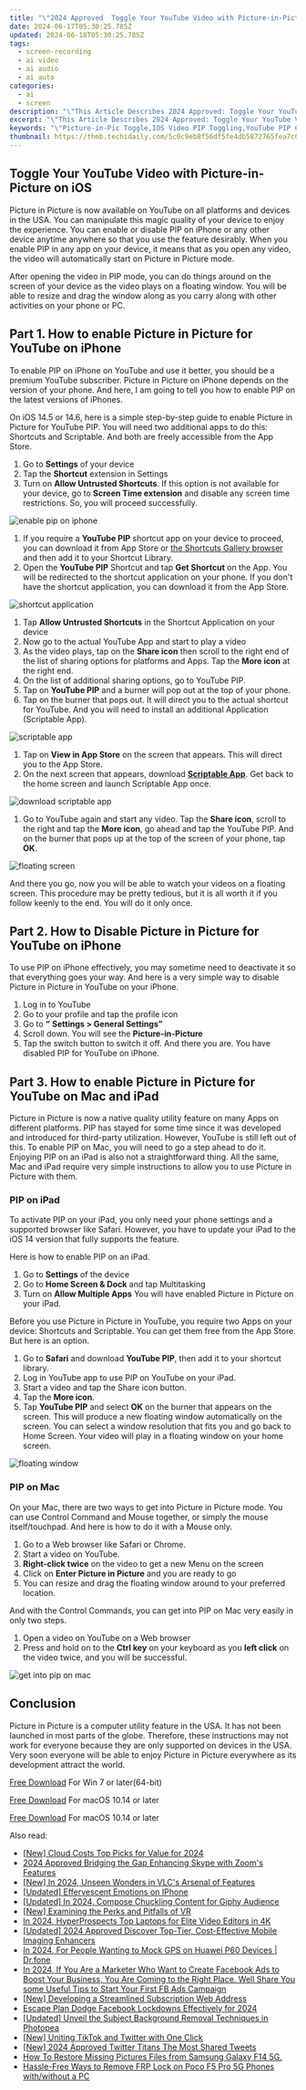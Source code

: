 ```yaml
---
title: "\"2024 Approved  Toggle Your YouTube Video with Picture-in-Picture on iOS\""
date: 2024-06-17T05:30:25.785Z
updated: 2024-06-18T05:30:25.785Z
tags: 
  - screen-recording
  - ai video
  - ai audio
  - ai auto
categories: 
  - ai
  - screen
description: "\"This Article Describes 2024 Approved: Toggle Your YouTube Video with Picture-in-Picture on iOS\""
excerpt: "\"This Article Describes 2024 Approved: Toggle Your YouTube Video with Picture-in-Picture on iOS\""
keywords: "\"Picture-in-Pic Toggle,IOS Video PIP Toggling,YouTube PIP Control iOS,IOS Video PIP Mode,Switch Video to PIP iOS,IOS PIP on YouTube,Enable PIP in YouTube iOS\""
thumbnail: https://thmb.techidaily.com/5c0c9eb8f56df5fe4db5872765fea7c0cdfb1d4cf1ab34421179afeae4f509e7.png
---
```


## Toggle Your YouTube Video with Picture-in-Picture on iOS

Picture in Picture is now available on YouTube on all platforms and devices in the USA. You can manipulate this magic quality of your device to enjoy the experience. You can enable or disable PIP on iPhone or any other device anytime anywhere so that you use the feature desirably. When you enable PIP in any app on your device, it means that as you open any video, the video will automatically start on Picture in Picture mode.

After opening the video in PIP mode, you can do things around on the screen of your device as the video plays on a floating window. You will be able to resize and drag the window along as you carry along with other activities on your phone or PC.

## Part 1\. How to enable Picture in Picture for YouTube on iPhone

To enable PIP on iPhone on YouTube and use it better, you should be a premium YouTube subscriber. Picture in Picture on iPhone depends on the version of your phone. And here, I am going to tell you how to enable PIP on the latest versions of iPhones.

On iOS 14.5 or 14.6, here is a simple step-by-step guide to enable Picture in Picture for YouTube PIP. You will need two additional apps to do this: Shortcuts and Scriptable. And both are freely accessible from the App Store.

1. Go to **Settings** of your device
2. Tap the **Shortcut** extension in Settings
3. Turn on **Allow Untrusted Shortcuts**. If this option is not available for your device, go to **Screen Time extension** and disable any screen time restrictions. So, you will proceed successfully.

![enable pip on iphone](https://images.wondershare.com/filmora/article-images/2022/07/picture-in-picture-for-youtube-on-iphone-1.jpg)

1. If you require a **YouTube PIP** shortcut app on your device to proceed, you can download it from App Store or [the Shortcuts Gallery browser](https://shortcutsgallery.com/shortcuts/youtube-pip/) and then add it to your Shortcut Library.
2. Open the **YouTube PIP** Shortcut and tap **Get Shortcut** on the App. You will be redirected to the shortcut application on your phone. If you don't have the shortcut application, you can download it from the App Store.

![shortcut application](https://images.wondershare.com/filmora/article-images/2022/07/picture-in-picture-for-youtube-on-iphone-2.jpg)

1. Tap **Allow Untrusted Shortcuts** in the Shortcut Application on your device
2. Now go to the actual YouTube App and start to play a video
3. As the video plays, tap on the **Share icon** then scroll to the right end of the list of sharing options for platforms and Apps. Tap the **More icon** at the right end.
4. On the list of additional sharing options, go to YouTube PIP.
5. Tap on **YouTube PIP** and a burner will pop out at the top of your phone.
6. Tap on the burner that pops out. It will direct you to the actual shortcut for YouTube. And you will need to install an additional Application (Scriptable App).

![scriptable app](https://images.wondershare.com/filmora/article-images/2022/07/picture-in-picture-for-youtube-on-iphone-3.jpg)

1. Tap on **View in App Store** on the screen that appears. This will direct you to the App Store.
2. On the next screen that appears, download [**Scriptable App**](https://apps.apple.com/us/app/scriptable/id1405459188). Get back to the home screen and launch Scriptable App once.

![download scriptable app](https://images.wondershare.com/filmora/article-images/2022/07/picture-in-picture-for-youtube-on-iphone-4.jpg)

1. Go to YouTube again and start any video. Tap the **Share icon**, scroll to the right and tap the **More icon**, go ahead and tap the YouTube PIP. And on the burner that pops up at the top of the screen of your phone, tap **OK**.

![floating screen](https://images.wondershare.com/filmora/article-images/2022/07/picture-in-picture-for-youtube-on-iphone-5.jpg)

And there you go, now you will be able to watch your videos on a floating screen. This procedure may be pretty tedious, but it is all worth it if you follow keenly to the end. You will do it only once.

## Part 2\. How to Disable Picture in Picture for YouTube on iPhone

To use PIP on iPhone effectively, you may sometime need to deactivate it so that everything goes your way. And here is a very simple way to disable Picture in Picture in YouTube on your iPhone.

1. Log in to YouTube
2. Go to your profile and tap the profile icon
3. Go to **“** **Settings > General Settings”**
4. Scroll down. You will see the **Picture-in-Picture**
5. Tap the switch button to switch it off. And there you are. You have disabled PIP for YouTube on iPhone.

## Part 3\. How to enable Picture in Picture for YouTube on Mac and iPad

Picture in Picture is now a native quality utility feature on many Apps on different platforms. PIP has stayed for some time since it was developed and introduced for third-party utilization. However, YouTube is still left out of this. To enable PIP on Mac, you will need to go a step ahead to do it. Enjoying PIP on an iPad is also not a straightforward thing. All the same, Mac and iPad require very simple instructions to allow you to use Picture in Picture with them.

### PIP on iPad

To activate PIP on your iPad, you only need your phone settings and a supported browser like Safari. However, you have to update your iPad to the iOS 14 version that fully supports the feature.

Here is how to enable PIP on an iPad.

1. Go to **Settings** of the device
2. Go to **Home Screen & Dock** and tap Multitasking
3. Turn on **Allow Multiple Apps** You will have enabled Picture in Picture on your iPad.

Before you use Picture in Picture in YouTube, you require two Apps on your device: Shortcuts and Scriptable. You can get them free from the App Store. But here is an option.

1. Go to **Safari** and download **YouTube PIP**, then add it to your shortcut library.
2. Log in YouTube app to use PIP on YouTube on your iPad.
3. Start a video and tap the Share icon button.
4. Tap the **More icon**.
5. Tap **YouTube PIP** and select **OK** on the burner that appears on the screen. This will produce a new floating window automatically on the screen. You can select a window resolution that fits you and go back to Home Screen. Your video will play in a floating window on your home screen.

![floating window](https://images.wondershare.com/filmora/article-images/2022/07/picture-in-picture-for-youtube-on-iphone-6.jpg)

### PIP on Mac

On your Mac, there are two ways to get into Picture in Picture mode. You can use Control Command and Mouse together, or simply the mouse itself/touchpad. And here is how to do it with a Mouse only.

1. Go to a Web browser like Safari or Chrome.
2. Start a video on YouTube.
3. **Right-click twice** on the video to get a new Menu on the screen
4. Click on **Enter Picture in Picture** and you are ready to go
5. You can resize and drag the floating window around to your preferred location.

And with the Control Commands, you can get into PIP on Mac very easily in only two steps.

1. Open a video on YouTube on a Web browser
2. Press and hold on to the **Ctrl key** on your keyboard as you **left click** on the video twice, and you will be successful.

![get into pip on mac](https://images.wondershare.com/filmora/article-images/2022/07/picture-in-picture-for-youtube-on-iphone-7.jpg)

## Conclusion

Picture in Picture is a computer utility feature in the USA. It has not been launched in most parts of the globe. Therefore, these instructions may not work for everyone because they are only supported on devices in the USA. Very soon everyone will be able to enjoy Picture in Picture everywhere as its development attract the world.

[Free Download](https://tools.techidaily.com/wondershare/filmora/download/) For Win 7 or later(64-bit)

[Free Download](https://tools.techidaily.com/wondershare/filmora/download/) For macOS 10.14 or later

[Free Download](https://tools.techidaily.com/wondershare/filmora/download/) For macOS 10.14 or later

<ins class="adsbygoogle"
     style="display:block"
     data-ad-format="autorelaxed"
     data-ad-client="ca-pub-7571918770474297"
     data-ad-slot="1223367746"></ins>

<ins class="adsbygoogle"
     style="display:block"
     data-ad-format="autorelaxed"
     data-ad-client="ca-pub-7571918770474297"
     data-ad-slot="1223367746"></ins>



<ins class="adsbygoogle"
     style="display:block"
     data-ad-client="ca-pub-7571918770474297"
     data-ad-slot="8358498916"
     data-ad-format="auto"
     data-full-width-responsive="true"></ins>


<span class="atpl-alsoreadstyle">Also read:</span>
<div><ul>
<li><a href="https://fox-blue.techidaily.com/new-cloud-costs-top-picks-for-value-for-2024/"><u>[New] Cloud Costs  Top Picks for Value for 2024</u></a></li>
<li><a href="https://fox-blue.techidaily.com/2024-approved-bridging-the-gap-enhancing-skype-with-zooms-features/"><u>2024 Approved  Bridging the Gap  Enhancing Skype with Zoom's Features</u></a></li>
<li><a href="https://fox-blue.techidaily.com/new-in-2024-unseen-wonders-in-vlcs-arsenal-of-features/"><u>[New] In 2024, Unseen Wonders in VLC's Arsenal of Features</u></a></li>
<li><a href="https://fox-blue.techidaily.com/updated-effervescent-emotions-on-iphone/"><u>[Updated] Effervescent Emotions on IPhone</u></a></li>
<li><a href="https://fox-blue.techidaily.com/updated-in-2024-compose-chuckling-content-for-giphy-audience/"><u>[Updated] In 2024, Compose Chuckling Content for Giphy Audience</u></a></li>
<li><a href="https://fox-blue.techidaily.com/new-examining-the-perks-and-pitfalls-of-vr/"><u>[New] Examining the Perks and Pitfalls of VR</u></a></li>
<li><a href="https://fox-blue.techidaily.com/in-2024-hyperprospects-top-laptops-for-elite-video-editors-in-4k/"><u>In 2024, HyperProspects  Top Laptops for Elite Video Editors in 4K</u></a></li>
<li><a href="https://fox-blue.techidaily.com/updated-2024-approved-discover-top-tier-cost-effective-mobile-imaging-enhancers/"><u>[Updated] 2024 Approved  Discover Top-Tier, Cost-Effective Mobile Imaging Enhancers</u></a></li>
<li><a href="https://android-location.techidaily.com/in-2024-for-people-wanting-to-mock-gps-on-huawei-p60-devices-drfone-by-drfone-virtual/"><u>In 2024, For People Wanting to Mock GPS on Huawei P60 Devices | Dr.fone</u></a></li>
<li><a href="https://ai-video-editing.techidaily.com/in-2024-if-you-are-a-marketer-who-want-to-create-facebook-ads-to-boost-your-business-you-are-coming-to-the-right-place-well-share-you-some-useful-tips-to-st/"><u>In 2024, If You Are a Marketer Who Want to Create Facebook Ads to Boost Your Business, You Are Coming to the Right Place. Well Share You some Useful Tips to Start Your First FB Ads Campaign</u></a></li>
<li><a href="https://youtube-video-recordings.techidaily.com/new-developing-a-streamlined-subscription-web-address/"><u>[New] Developing a Streamlined Subscription Web Address</u></a></li>
<li><a href="https://facebook-clips.techidaily.com/escape-plan-dodge-facebook-lockdowns-effectively-for-2024/"><u>Escape Plan  Dodge Facebook Lockdowns Effectively for 2024</u></a></li>
<li><a href="https://some-skills.techidaily.com/updated-unveil-the-subject-background-removal-techniques-in-photopea/"><u>[Updated] Unveil the Subject  Background Removal Techniques in Photopea</u></a></li>
<li><a href="https://twitter-videos.techidaily.com/new-uniting-tiktok-and-twitter-with-one-click/"><u>[New] Uniting TikTok and Twitter with One Click</u></a></li>
<li><a href="https://twitter-videos.techidaily.com/new-2024-approved-twitter-titans-the-most-shared-tweets/"><u>[New] 2024 Approved  Twitter Titans  The Most Shared Tweets</u></a></li>
<li><a href="https://blog-min.techidaily.com/how-to-restore-missing-pictures-files-from-samsung-galaxy-f14-5g-by-fonelab-android-recover-pictures/"><u>How To  Restore Missing Pictures Files from Samsung Galaxy F14 5G.</u></a></li>
<li><a href="https://bypass-frp.techidaily.com/hassle-free-ways-to-remove-frp-lock-on-poco-f5-pro-5g-phones-withwithout-a-pc-by-drfone-android/"><u>Hassle-Free Ways to Remove FRP Lock on Poco F5 Pro 5G Phones with/without a PC</u></a></li>
</ul></div>
